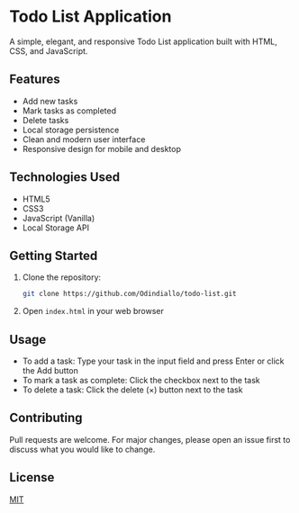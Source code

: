 # Todo List Application

A simple, elegant, and responsive Todo List application built with HTML, CSS, and JavaScript.

## Features

- Add new tasks
- Mark tasks as completed
- Delete tasks
- Local storage persistence
- Clean and modern user interface
- Responsive design for mobile and desktop

## Technologies Used

- HTML5
- CSS3
- JavaScript (Vanilla)
- Local Storage API

## Getting Started

1. Clone the repository:
   ```bash
   git clone https://github.com/Odindiallo/todo-list.git
   ```

2. Open `index.html` in your web browser

## Usage

- To add a task: Type your task in the input field and press Enter or click the Add button
- To mark a task as complete: Click the checkbox next to the task
- To delete a task: Click the delete (×) button next to the task

## Contributing

Pull requests are welcome. For major changes, please open an issue first to discuss what you would like to change.

## License

[MIT](https://choosealicense.com/licenses/mit/)